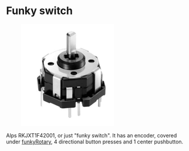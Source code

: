 # Funky switch

<figure><img src="../.gitbook/assets/image.png" alt=""><figcaption></figcaption></figure>

Alps RKJXT1F42001, or just "funky switch". It has an encoder, covered under [funkyRotary](encoders/funkyrotary.md), 4 directional button presses and 1 center pushbutton.&#x20;
